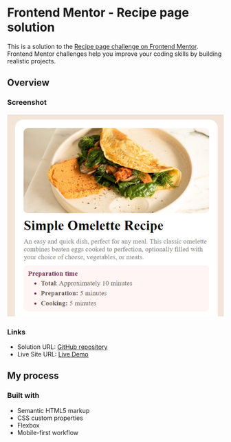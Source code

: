 # Frontend Mentor - Recipe page solution

This is a solution to the [Recipe page challenge on Frontend Mentor](https://www.frontendmentor.io/challenges/recipe-page-KiTsR8QQKm). Frontend Mentor challenges help you improve your coding skills by building realistic projects. 

## Overview

### Screenshot
![image website](assets/images/image.png)

### Links

- Solution URL: [GitHub repository](https://github.com/ayoub-ahnaou/recipe-page)
- Live Site URL: [Live Demo](https://ayoub-ahnaou.github.io/recipe-page/)

## My process

### Built with

- Semantic HTML5 markup
- CSS custom properties
- Flexbox
- Mobile-first workflow

